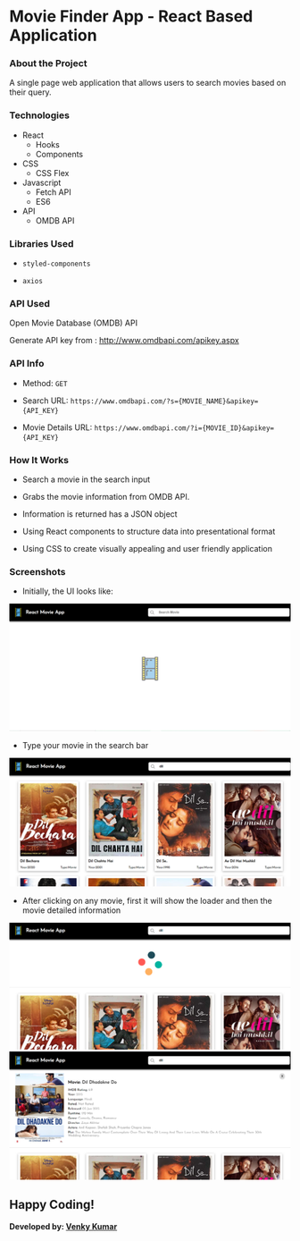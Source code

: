 # Movie Finder App - React Based Application   

### About the Project

A single page web application that allows users to search movies based on their query.


### Technologies

- React
  - Hooks
  - Components
- CSS
  - CSS Flex
- Javascript
  - Fetch API
  - ES6
- API
  - OMDB API

### Libraries Used

* `styled-components`

* `axios`

### API Used

Open Movie Database (OMDB) API

Generate API key from : http://www.omdbapi.com/apikey.aspx

### API Info

* Method: `GET`

* Search URL: `https://www.omdbapi.com/?s={MOVIE_NAME}&apikey={API_KEY}`

* Movie Details URL: `https://www.omdbapi.com/?i={MOVIE_ID}&apikey={API_KEY}`

### How It Works

- Search a movie in the search input

- Grabs the movie information from OMDB API.

- Information is returned has a JSON object

- Using React components to structure data into presentational format

- Using CSS to create visually appealing and user friendly application

### Screenshots

- Initially, the UI looks like:

<img src="Screenshots/ss1.png" />

- Type your movie in the search bar

<img src="Screenshots/ss2.png" />

- After clicking on any movie, first it will show the loader and then the movie detailed information

<img src="Screenshots/ss3.png" />

<img src="Screenshots/ss4.png" />


## Happy Coding!

<strong>Developed by: <a href="https://github.com/BoddepallyVenkatesh06">Venky Kumar</a>